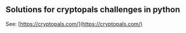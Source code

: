 ## Solutions for cryptopals challenges in python

See: [https://cryptopals.com/](https://cryptopals.com/)
